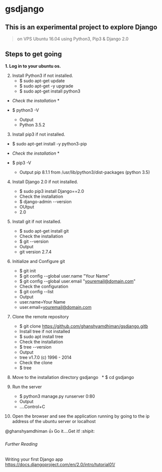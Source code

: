 # gsdjango

## This is an experimental project to explore Django
> on VPS Ubuntu 16.04 using Python3, Pip3 & Django 2.0

## Steps to get going

**1. Log in to your ubuntu os.**

2. Install Python3 if not installed.
   * $ sudo apt-get update
   * $ sudo apt-get -y upgrade
   * $ sudo apt-get install python3
  
  * *Check the installation* *
  
  * $ python3 -V
    *  Output
    *  Python 3.5.2
     
3. Install pip3 if not installed. 
  * $ sudo apt-get install -y python3-pip
  
  * *Check the installation* *
  
  * $ pip3 -V
    * Output pip 8.1.1 from /usr/lib/python3/dist-packages (python 3.5)

4. Install Django 2.0 if not installed.
   * $ sudo pip3 install Django==2.0
   * Check the installation
   * $ django-admin --version
   * OUtput
   * 2.0

5. Install git if not installed.
   * $ sudo apt-get install git
   * Check the installation
   * $ git --version
   * Output
   * git version 2.7.4

6. Initialize and Configure git
   * $ git init
   * $ git config --global user.name "Your Name"
   * $ git config --global user.email "youremail@domain.com"
   * Check the configuration
   * $ git config --list
   * Output
   * user.name=Your Name
   * user.email=youremail@domain.com

7. Clone the remote repository
   * $ git clone https://github.com/ghanshyamdhiman/gsdjango.gitb
   * Install tree if not installed
   * $ sudo apt install tree
   * Check the installation
   * $ tree --version
   * Output
   * tree v1.7.0 (c) 1996 - 2014
   * Check the clone
   * $ tree

8. Move to the installation directory gsdjango
   * $ cd gsdjango
   
9. Run the server
   * $ python3 manage.py runserver 0:80
   * Output
   * ....Control+C

10. Open the browser and see the application running by going to the ip address of the ubuntu server or localhost


@ghanshyamdhiman :+1: Go it....Get it! :shipit:
   
  ###### Further Reading
   Writing your first Django app 
   https://docs.djangoproject.com/en/2.0/intro/tutorial01/
     


